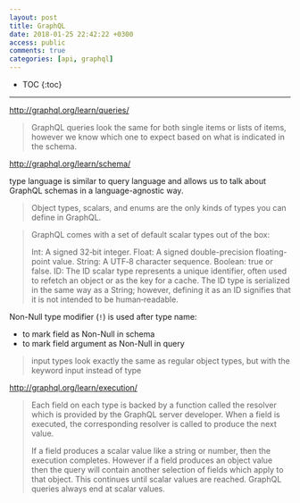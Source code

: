 ```yaml
---
layout: post
title: GraphQL
date: 2018-01-25 22:42:22 +0300
access: public
comments: true
categories: [api, graphql]
---
```


<!-- more -->

* TOC
{:toc}
<hr>

<http://graphql.org/learn/queries/>

> GraphQL queries look the same for both single items or lists of items,
> however we know which one to expect based on what is indicated in the schema.

<http://graphql.org/learn/schema/>

type language is similar to query language and allows us to talk about
GraphQL schemas in a language-agnostic way.

> Object types, scalars, and enums are the only kinds of types
> you can define in GraphQL.

> GraphQL comes with a set of default scalar types out of the box:
>
> Int: A signed 32‐bit integer.
> Float: A signed double-precision floating-point value.
> String: A UTF‐8 character sequence.
> Boolean: true or false.
> ID: The ID scalar type represents a unique identifier, often used to
>   refetch an object or as the key for a cache. The ID type is serialized
>   in the same way as a String; however, defining it as an ID signifies
>   that it is not intended to be human‐readable.

Non-Null type modifier (`!`) is used after type name:

- to mark field as Non-Null in schema
- to mark field argument as Non-Null in query

> input types look exactly the same as regular object types,
> but with the keyword input instead of type

<http://graphql.org/learn/execution/>

> Each field on each type is backed by a function called the resolver which
> is provided by the GraphQL server developer. When a field is executed, the
> corresponding resolver is called to produce the next value.
>
> If a field produces a scalar value like a string or number, then the
> execution completes. However if a field produces an object value then
> the query will contain another selection of fields which apply to that
> object. This continues until scalar values are reached. GraphQL queries
> always end at scalar values.
